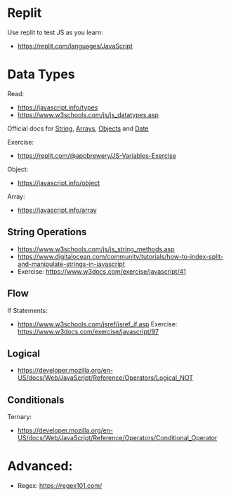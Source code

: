 # Replit

Use replit to test JS as you learn:

* https://replit.com/languages/JavaScript
# Data Types

Read:
* https://javascript.info/types
* https://www.w3schools.com/js/js_datatypes.asp

Official docs for  [String](https://developer.mozilla.org/en-US/docs/Web/JavaScript/Reference/Global_Objects/String),  [Arrays](https://developer.mozilla.org/en-US/docs/Web/JavaScript/Reference/Global_Objects/Array), [Objects](https://developer.mozilla.org/en-US/docs/Web/JavaScript/Reference/Operators/Object_initializer) and [Date](https://developer.mozilla.org/en-US/docs/Web/JavaScript/Reference/Global_Objects/Date)

Exercise:
* https://replit.com/@appbrewery/JS-Variables-Exercise


Object:
* https://javascript.info/object

Array:
* https://javascript.info/array


## String Operations

* https://www.w3schools.com/js/js_string_methods.asp
* https://www.digitalocean.com/community/tutorials/how-to-index-split-and-manipulate-strings-in-javascript
* Exercise: https://www.w3docs.com/exercise/javascript/41


## Flow

If Statements:
* https://www.w3schools.com/jsref/jsref_if.asp
Exercise: https://www.w3docs.com/exercise/javascript/97
## Logical

* https://developer.mozilla.org/en-US/docs/Web/JavaScript/Reference/Operators/Logical_NOT

## Conditionals

Ternary:

* https://developer.mozilla.org/en-US/docs/Web/JavaScript/Reference/Operators/Conditional_Operator



# Advanced:

* Regex: https://regex101.com/